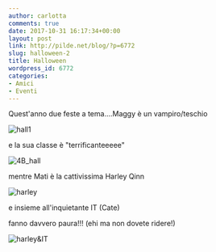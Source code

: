 ```yaml
---
author: carlotta
comments: true
date: 2017-10-31 16:17:34+00:00
layout: post
link: http://pilde.net/blog/?p=6772
slug: halloween-2
title: Halloween
wordpress_id: 6772
categories:
- Amici
- Eventi
---
```


Quest'anno due feste a tema....Maggy è un vampiro/teschio

![hall1](http://pilde.net/blog/wp-content/uploads/2017/11/hall1.jpg)


e la sua classe è "terrificanteeeee"

![4B_hall](http://pilde.net/blog/wp-content/uploads/2017/11/4B_hall.jpg)


mentre Mati è la cattivissima Harley Qinn

![harley](http://pilde.net/blog/wp-content/uploads/2017/11/harley.jpg)


e insieme all'inquietante IT (Cate)


 fanno davvero paura!!! (ehi ma non dovete ridere!)




![harley&IT](http://pilde.net/blog/wp-content/uploads/2017/11/harleyIT.jpg)



